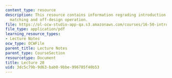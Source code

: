 ```yaml
---
content_type: resource
description: This resource contains information regrading introduction to component
  matching and off-design operation.
file: https://ol-ocw-studio-app-qa.s3.amazonaws.com/courses/16-50-introduction-to-propulsion-systems-spring-2012/3dc5c79b9d63bab09bbe996785f40b53_MIT16_50S12_lec20.pdf
file_type: application/pdf
learning_resource_types:
- Lecture Notes
ocw_type: OCWFile
parent_title: Lecture Notes
parent_type: CourseSection
resourcetype: Document
title: Lecture 20
uid: 3dc5c79b-9d63-bab0-9bbe-996785f40b53
---
```

